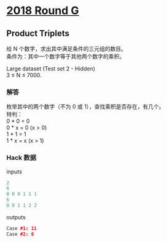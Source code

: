 # [2018 Round G](https://codingcompetitions.withgoogle.com/kickstart/round/0000000000051066)

## Product Triplets
给 N 个数字，求出其中满足条件的三元组的数目。  
条件为：其中一个数字等于其他两个数字的乘积。

Large dataset (Test set 2 - Hidden)  
3 ≤ N ≤ 7000.  

### 解答
枚举其中的两个数字（不为 0 或 1），查找乘积是否存在，有几个。  
特判：  
0 * 0 = 0  
0 * x = 0 (x > 0)  
1 * 1 = 1  
1 * x = x (x > 1)  

### Hack 数据
inputs
```cpp
2
6
0 0 0 1 1 1
6
0 0 1 1 2 2
```

outputs
```cpp
Case #1: 11
Case #2: 6
```

